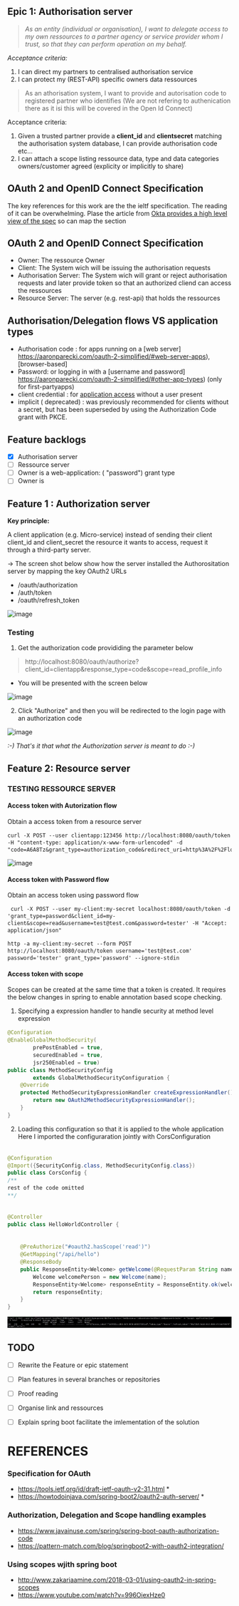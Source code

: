 


##  Epic 1: Authorisation server

> *As an entity (individual or organisation),  I want to delegate access to my own  ressources to a partner agency or service provider whom I
> trust, so that they can perform operation on my behalf.*

*Acceptance criteria:*

 1. I can direct my partners to centralised authorisation service
 2. I can protect my  (REST-API)  specific owners data ressources

> As an athorisation system, I want to provide and autorisation code to
> registered  partner who identifies  (We are not refering to authenication there as it isi this will be covered in the Open Id Connect)

Acceptance criteria:

 1. Given a trusted partner provide a **client_id** and **clientsecret** matching the authorisation system database,  I can provide
    authorisation code etc...
 2. I can attach a scope listing  ressource data, type and data categories owners/customer agreed (explicity or implicitly to share)

OAuth 2 and OpenID Connect Specification
-  
The key references for this work are the the ieltf specification. The reading of it can be overwhelming. Plase the article from [Okta provides a high level view of the spec](https://www.oauth.com/oauth2-servers/map-oauth-2-0-specs/) so can map the section 

## OAuth 2 and OpenID Connect Specification

- Owner: The ressource Owner
- Client: The System wich will be issuing the authorisation requests
- Authorisation Server: The System wich will grant or reject authorisation requests and later provide token so that an authorized cliend can access the ressources
- Resource Server: The server (e.g. rest-api) that holds the ressources


##   Authorisation/Delegation flows VS application types

 - Authorisation code :  for apps running on a  [web server] https://aaronparecki.com/oauth-2-simplified/#web-server-apps),
   [browser-based]
 - Password: or logging in with a  [username and password] https://aaronparecki.com/oauth-2-simplified/#other-app-types)
   (only for first-partyapps)
 - client credential : for  [application access](https://aaronparecki.com/oauth-2-simplified/#client-credentials)    without a user present
 - implicit ( deprecated) :  was previously recommended for clients
   without a secret, but has been superseded by using the Authorization
   Code grant with PKCE.

## Feature backlogs
 - [x] Authorisation server
 - [ ] Ressource server
 - [ ] Owner is a web-application: ( "password") grant type
 - [ ] Owner is 

## Feature 1 : Authorization server

**Key principle:**

A client application (e.g. Micro-service)  instead of sending their client client_id and client_secret the resource it wants to access, request it through a third-party server.

-> The screen shot below show how the server installed the Authorositation server by mapping the key OAuth2 URLs
* /oauth/authorization
* /auth/token
* /oauth/refresh_token

![image](https://user-images.githubusercontent.com/17228294/92223475-d9f63680-eee3-11ea-84b0-2f8085208e8e.png)


### Testing 

 1. Get the authorization code provididing the parameter below

> http://localhost:8080/oauth/authorize?client_id=clientapp&response_type=code&scope=read_profile_info

- You will be presented with the screen below 

![image](https://user-images.githubusercontent.com/17228294/92304384-d84e7080-efc0-11ea-950d-27856ca8b54b.png)

 2. Click "Authorize" and then you  will be redirected to the login page with an authorization code

![image](https://user-images.githubusercontent.com/17228294/92304193-1185e100-efbf-11ea-845d-56e5ad38263b.png)


*:-) That's it that what the Authorization server is meant to do :-)* 




## Feature 2:  Resource server


### TESTING RESSOURCE SERVER

#### Access token with Autorization flow
 Obtain a access token from a resource server

    curl -X POST --user clientapp:123456 http://localhost:8080/oauth/token  -H "content-type: application/x-www-form-urlencoded" -d "code=A6A8Tz&grant_type=authorization_code&redirect_uri=http%3A%2F%2Flocalhost%3A8080%2Flogin&scope=read_profile_info"

![image](https://user-images.githubusercontent.com/17228294/92304085-43e30e80-efbe-11ea-8eb4-bd4d467aaca2.png)

#### Access token with Password flow 
 Obtain an access token using password flow
 
```
 curl -X POST --user my-client:my-secret localhost:8080/oauth/token -d 'grant_type=password&client_id=my-client&scope=read&username=test@test.com&password=tester' -H "Accept: application/json"
```

```
http -a my-client:my-secret --form POST http://localhost:8080/oauth/token username='test@test.com' password='tester' grant_type='password' --ignore-stdin
```

#### Access token with scope

Scopes can be created at the same time that a token is created. It requires the below changes in spring to enable annotation based scope checking.


1. Specifying a expression handler to handle security at method level expression  


```java
@Configuration
@EnableGlobalMethodSecurity(
        prePostEnabled = true,
        securedEnabled = true,
        jsr250Enabled = true)
public class MethodSecurityConfig
        extends GlobalMethodSecurityConfiguration {
    @Override
    protected MethodSecurityExpressionHandler createExpressionHandler() {
        return new OAuth2MethodSecurityExpressionHandler();
    }
}

```
2. Loading this configuration so that it is applied to the whole application
Here I imported the configuraration jointly with CorsConfiguration
```java

@Configuration
@Import({SecurityConfig.class, MethodSecurityConfig.class})
public class CorsConfig {
/**
rest of the code omitted 
**/
```

```java

@Controller
public class HelloWorldController {


    @PreAuthorize("#oauth2.hasScope('read')")
    @GetMapping("/api/hello")
    @ResponseBody
    public ResponseEntity<Welcome> getWelcome(@RequestParam String name) {
        Welcome welcomePerson = new Welcome(name);
        ResponseEntity<Welcome> responseEntity = ResponseEntity.ok(welcomePerson);
        return responseEntity;
    }
}

```



![image](docs/scope.jpg)
## TODO

 - [ ] Rewrite the Feature or epic statement
 - [ ] Plan features in several branches or repositories
 - [ ] Proof reading
 - [ ] Organise link and ressources
 - [ ] Explain  spring boot facilitate the  imlementation of the solution 
 

# REFERENCES

### Specification for OAuth
 - https://tools.ietf.org/id/draft-ietf-oauth-v2-31.html    *
 - https://howtodoinjava.com/spring-boot2/oauth2-auth-server/    *
 
 ### Authorization, Delegation and Scope handling examples
 
 - https://www.javainuse.com/spring/spring-boot-oauth-authorization-code
 - https://pattern-match.com/blog/springboot2-with-oauth2-integration/  
 
 
 ### Using scopes wjith spring boot
 - http://www.zakariaamine.com/2018-03-01/using-oauth2-in-spring-scopes
 - https://www.youtube.com/watch?v=996OiexHze0


